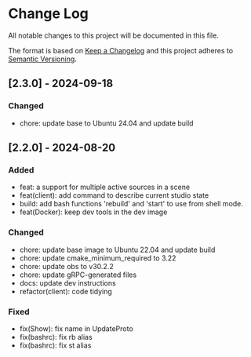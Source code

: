 
# Change Log
All notable changes to this project will be documented in this file.

The format is based on [Keep a Changelog](http://keepachangelog.com/)
and this project adheres to [Semantic Versioning](http://semver.org/).

## [2.3.0] - 2024-09-18

### Changed
- chore: update base to Ubuntu 24.04 and update build

## [2.2.0] - 2024-08-20
 
### Added
- feat: a support for multiple active sources in a scene
- feat(client): add command to describe current studio state
- build: add bash functions 'rebuild' and 'start' to use from shell mode.
- feat(Docker): keep dev tools in the dev image

### Changed
- chore: update base image to Ubuntu 22.04 and update build
- chore: update cmake_minimum_required to 3.22
- chore: update obs to v30.2.2
- chore: update gRPC-generated files
- docs: update dev instructions
- refactor(client): code tidying

### Fixed
- fix(Show): fix name in UpdateProto
- fix(bashrc): fix rb alias
- fix(bashrc): fix st alias
